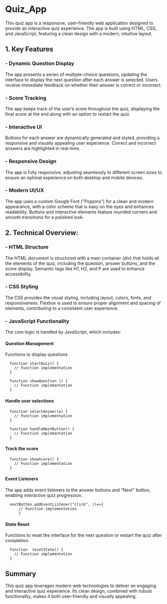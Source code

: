 # Quiz_App

This quiz app is a responsive, user-friendly web application designed to provide an interactive quiz experience. The app is built using HTML, CSS, and JavaScript, featuring a clean design with a modern, intuitive layout.

<h2>1. Key Features</h2>

<h3>- Dynamic Question Display</h3>

  The app presents a series of multiple-choice questions, updating the interface to display the next question after each answer is selected. Users receive immediate feedback on whether their answer is correct or incorrect.
  
<h3>- Score Tracking</h3>

  The app keeps track of the user’s score throughout the quiz, displaying the final score at the end along with an option to restart the quiz.

<h3>- Interactive UI</h3>

  Buttons for each answer are dynamically generated and styled, providing a responsive and visually appealing user experience. Correct and incorrect answers are highlighted in real-time.

<h3>- Responsive Design</h3>

  The app is fully responsive, adjusting seamlessly to different screen sizes to ensure an optimal experience on both desktop and mobile devices.

<h3>- Modern UI/UX</h3>

  The app uses a custom Google Font ("Poppins") for a clean and modern appearance, with a color scheme that is easy on the eyes and enhances readability. Buttons and interactive elements feature rounded corners and smooth transitions for a polished look.
  
<h2>2. Technical Overview:</h2>

<h3>- HTML Structure</h3>

  The HTML document is structured with a main container (div) that holds all the elements of the quiz, including the question, answer buttons, and the score display. Semantic tags like H1, H2, and P are used to enhance accessibility.
  
<h3>- CSS Styling</h3>

  The CSS provides the visual styling, including layout, colors, fonts, and responsiveness. Flexbox is used to ensure proper alignment and spacing of elements, contributing to a consistent user experience.

<h3>- JavaScript Functionality</h3>

   The core logic is handled by JavaScript, which includes:
   
  <h4>Question Management</h4>
  
  Functions to display questions

      function startQuiz() {
        // Function implementation
      }

      function showQuestion () {
        // Function implementation
      }

  <h4>Handle user selections</h4>

      function selectAnswer(e) {
        // Function implementation
      }

      function handleNextButton() {
        // Function implementation
      }
  
  <h4>Track the score</h4>

      function showScore() {
        // Function implementation
      }
  
  <h4>Event Listeners</h4>

  The app adds event listeners to the answer buttons and "Next" button, enabling interactive quiz progression.

      nextButton.addEventListener("click", ()=>{
          // Function implementation
          }

  <h4>State Reset</h4>

  Functions to reset the interface for the next question or restart the quiz after completion.

      function  resetState() {
        // Function implementation
      }

  <h2>Summary</h2>
  This quiz app leverages modern web technologies to deliver an engaging and interactive quiz experience. Its clean design, combined with robust functionality, makes it both user-friendly and visually appealing.
